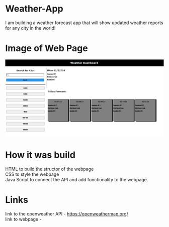 # Weather-App
I am building a weather forecast app that will show updated weather reports for any city in the world!

# Image of Web Page
![alt text](<assets/image/Screenshot (3).png>)

# How it was build
HTML to build the structor of the webpage
<br>
CSS to style the webpage
<br>
Java Script to connect the API and add functionality to the webpage.

# Links
link to the openweather API - https://openweathermap.org/
<br>
link to webpage -

